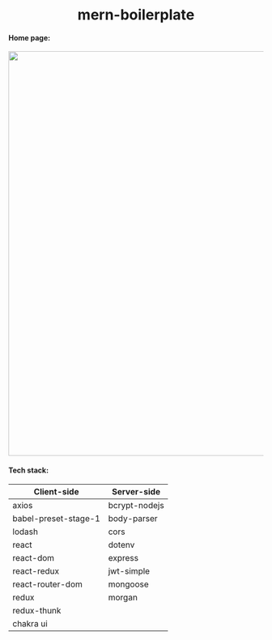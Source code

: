 <h1 align="center"> mern-boilerplate </h1>

#### Home page:  

<img width = "800" src="https://i.imgur.com/a7YFo86.png"/>  

#### Tech stack:  

Client-side | Server-side
--- | ---
axios | bcrypt-nodejs
babel-preset-stage-1|body-parser
lodash | cors
react | dotenv
react-dom | express
react-redux | jwt-simple
react-router-dom | mongoose
redux | morgan
redux-thunk |
chakra ui |
